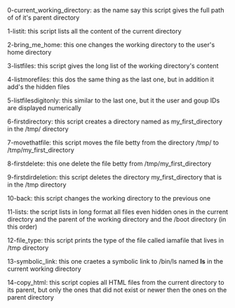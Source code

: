 0-current_working_directory: as the name say this script gives the full path of of it's parent directory

1-listit: this script lists all the content of the current directory

2-bring_me_home: this one changes the working directory to the user's home directory

3-listfiles: this script gives the long list of the working directory's content 

4-listmorefiles: this dos the same thing as the last one, but in addition it add's the hidden files

5-listfilesdigitonly: this similar to the last one, but it the user and goup IDs are displayed numerically

6-firstdirectory: this script creates a directory named as my_first_directory in the /tmp/ directory

7-movethatfile: this script moves the file betty from the directory /tmp/ to /tmp/my_first_directory

8-firstdelete: this one delete the file betty from /tmp/my_first_directory

9-firstdirdeletion: this script deletes the directory my_first_directory that is in the /tmp directory

10-back: this script changes the working directory to the previous one

11-lists: the script lists in long format  all files even hidden ones in the current directory and the parent of the working directory and the /boot directory (in this order)

12-file_type: this script prints the type of the file called iamafile that lives in /tmp directory

13-symbolic_link: this one craetes a symbolic link to /bin/ls named __ls__ in the current working directory

14-copy_html: this script copies all HTML files from the current directory to its parent, but only the ones that did not exist or newer then the ones on the parent directory
